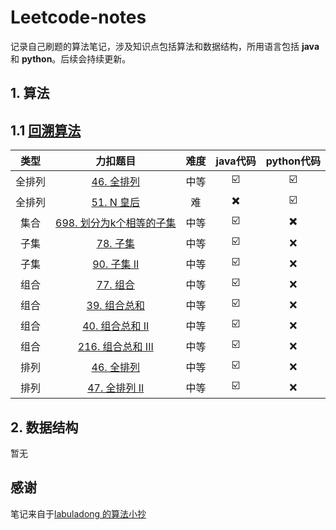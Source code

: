 # Leetcode-notes
记录自己刷题的算法笔记，涉及知识点包括算法和数据结构，所用语言包括 **java** 和 **python**。后续会持续更新。

## 1. 算法

## 1.1 [回溯算法](https://github.com/Ethan-cw/leetcode-notes/tree/main/算法/回朔算法)

|  类型  |                           力扣题目                           | 难度 | java代码 | python代码 |
| :----: | :----------------------------------------------------------: | :--: | :------: | :--------: |
| 全排列 | [46. 全排列](https://leetcode-cn.com/problems/permutations)  | 中等 |    ☑️     |     ☑️      |
| 全排列 |   [51. N 皇后](https://leetcode-cn.com/problems/n-queens)    |  难  |    ✖️     |     ☑️      |
|  集合  | [698. 划分为k个相等的子集](https://leetcode-cn.com/problems/partition-to-k-equal-sum-subsets/) | 中等 |    ☑️     |     ✖️      |
|  子集  |     [78. 子集](https://leetcode-cn.com/problems/subsets)     | 中等 |    ☑️     |     ❌      |
|  子集  |  [90. 子集 II](https://leetcode-cn.com/problems/subsets-ii)  | 中等 |    ☑️     |     ❌      |
|  组合  |  [77. 组合](https://leetcode-cn.com/problems/combinations)   | 中等 |    ☑️     |     ❌      |
|  组合  | [39. 组合总和](https://leetcode-cn.com/problems/combination-sum) | 中等 |    ☑️     |     ❌      |
|  组合  | [40. 组合总和 II](https://leetcode-cn.com/problems/combination-sum-ii) | 中等 |    ☑️     |     ❌      |
|  组合  | [216. 组合总和 III](https://leetcode-cn.com/problems/combination-sum-iii) | 中等 |    ☑️     |     ❌      |
|  排列  | [46. 全排列](https://leetcode-cn.com/problems/permutations)  | 中等 |    ☑️     |     ❌      |
|  排列  | [47. 全排列 II](https://leetcode-cn.com/problems/permutations-ii) | 中等 |    ☑️     |     ❌      |

## 2. 数据结构

暂无

## 感谢

笔记来自于[labuladong 的算法小抄](https://labuladong.gitee.io/algo/)

